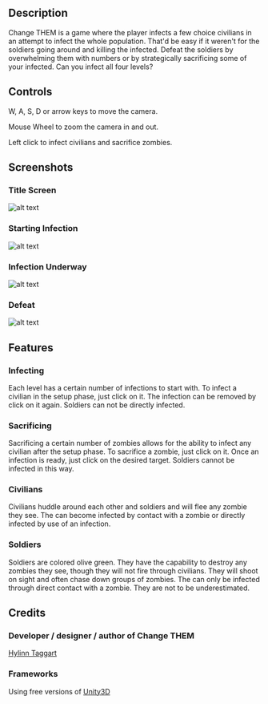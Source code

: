 ## Description

Change THEM is a game where the player infects a few choice civilians in an attempt to infect the whole population. That'd be easy if it weren't for the soldiers going around and killing the infected. Defeat the soldiers by overwhelming them with numbers or by strategically sacrificing some of your infected. Can you infect all four levels?

## Controls

W, A, S, D or arrow keys to move the camera.

Mouse Wheel to zoom the camera in and out.

Left click to infect civilians and sacrifice zombies.

## Screenshots

### Title Screen

![alt text](http://deitygames.github.io/ChangeThem/images/Start.jpg "Title Screen")

### Starting Infection

![alt text](http://deitygames.github.io/ChangeThem/images/Infecting.jpg "Starting Infection")

### Infection Underway

![alt text](http://deitygames.github.io/ChangeThem/images/InProgress.jpg "Infection Underway")

### Defeat

![alt text](http://deitygames.github.io/ChangeThem/images/Defeat.jpg "Defeat")

## Features

### Infecting
Each level has a certain number of infections to start with. To infect a civilian in the setup phase, just click on it. The infection can be removed by click on it again. Soldiers can not be directly infected.

### Sacrificing
Sacrificing a certain number of zombies allows for the ability to infect any civilian after the setup phase. To sacrifice a zombie, just click on it. Once an infection is ready, just click on the desired target. Soldiers cannot be infected in this way.

### Civilians
Civilians huddle around each other and soldiers and will flee any zombie they see. The can become infected by contact with a zombie or directly infected by use of an infection.

### Soldiers
Soldiers are colored olive green. They have the capability to destroy any zombies they see, though they will not fire through civilians. They will shoot on sight and often chase down groups of zombies. The can only be infected through direct contact with a zombie. They are not to be underestimated.

## Credits

### Developer / designer / author of Change THEM

[Hylinn Taggart](http://www.linkedin.com/in/htaggart)

### Frameworks

Using free versions of [Unity3D](http://unity3d.com/)
